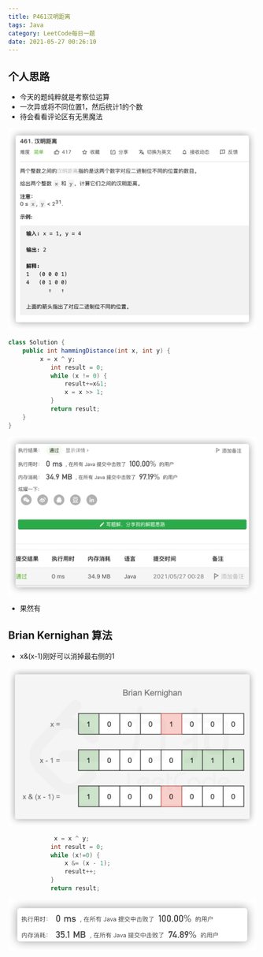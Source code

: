```yaml
---
title: P461汉明距离
tags: Java
category: LeetCode每日一题
date: 2021-05-27 00:26:10
---
```



<!-- more -->

## 个人思路
- 今天的题纯粹就是考察位运算
- 一次异或将不同位置1，然后统计1的个数
- 待会看看评论区有无黑魔法

![](https://raw.githubusercontent.com/C1EYE/figureBed/main/img/20210527002705.png)

```java
class Solution {
    public int hammingDistance(int x, int y) {
         x = x ^ y;
            int result = 0;
            while (x != 0) {
                result+=x&1;
                x = x >> 1;
            }
            return result;
    }
}
```

![](https://raw.githubusercontent.com/C1EYE/figureBed/main/img/20210527002852.png)

- 果然有

## Brian Kernighan 算法

-  x&(x-1)刚好可以消掉最右侧的1

![](https://raw.githubusercontent.com/C1EYE/figureBed/main/img/20210527003629.png)

```java
             x = x ^ y;
            int result = 0;
            while (x!=0) {
                x &= (x - 1);
                result++;
            }
            return result;
```
![](https://raw.githubusercontent.com/C1EYE/figureBed/main/img/20210527004407.png)